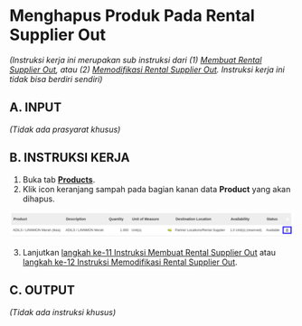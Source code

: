 # Menghapus Produk Pada Rental Supplier Out

*(Instruksi kerja ini merupakan sub instruksi dari (1) [Membuat Rental Supplier Out](./membuat.md), atau (2) [Memodifikasi Rental Supplier Out](./modifikasi.md). Instruksi kerja ini tidak bisa berdiri sendiri)*

## A. INPUT

*(Tidak ada prasyarat khusus)*

## B. INSTRUKSI KERJA

1. Buka tab **[Products](./penjelasan.md#tab-products)**.
2. Klik icon keranjang sampah pada bagian kanan data **Product** yang akan dihapus.

![](../../img/rental-supplier-out/tombol-hapus-produk.png)

3. Lanjutkan [langkah ke-11 Instruksi Membuat Rental Supplier Out](./membuat.md#l11) atau [langkah ke-12 Instruksi Memodifikasi Rental Supplier Out](./modifikasi.md#l12).

## C. OUTPUT

*(Tidak ada instruksi khusus)*
